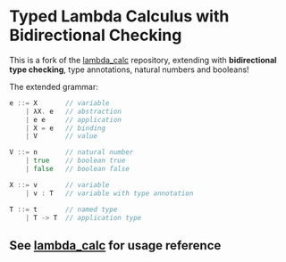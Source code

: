 # Typed Lambda Calculus with Bidirectional Checking

This is a fork of the [lambda_calc](https://github.com/WilliamRagstad/lambda_calc) repository, extending with **bidirectional type checking**, type annotations, natural numbers and booleans!

The extended grammar:

```go
e ::= X       // variable
    | λX. e   // abstraction
    | e e     // application
    | X = e   // binding
    | V       // value

V ::= n       // natural number
    | true    // boolean true
    | false   // boolean false

X ::= v       // variable
    | v : T   // variable with type annotation

T ::= t       // named type
    | T -> T  // application type
```

## See [lambda_calc](https://github.com/WilliamRagstad/lambda_calc) for usage reference
